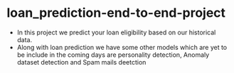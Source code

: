 # loan_prediction-end-to-end-project
* In this project we predict your loan eligibility based on our historical data. 
* Along with loan prediction we have some other models which are yet to be include in the coming days are personality detection, Anomaly dataset detection and Spam mails deetction 
